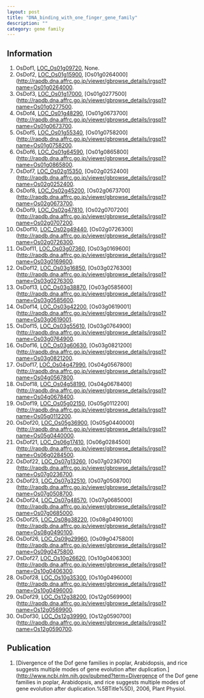 ```yaml
---
layout: post
title: "DNA_binding_with_one_finger_gene_family"
description: ""
category: gene family
---
```


## Information
1. OsDof1, [LOC_Os01g09720](http://rice.plantbiology.msu.edu/cgi-bin/ORF_infopage.cgi?orf=LOC_Os01g09720), None.
2. OsDof2, [LOC_Os01g15900](http://rice.plantbiology.msu.edu/cgi-bin/ORF_infopage.cgi?orf=LOC_Os01g15900), [Os01g0264000](http://rapdb.dna.affrc.go.jp/viewer/gbrowse_details/irgsp1?name=Os01g0264000.
3. OsDof3, [LOC_Os01g17000](http://rice.plantbiology.msu.edu/cgi-bin/ORF_infopage.cgi?orf=LOC_Os01g17000), [Os01g0277500](http://rapdb.dna.affrc.go.jp/viewer/gbrowse_details/irgsp1?name=Os01g0277500.
4. OsDof4, [LOC_Os01g48290](http://rice.plantbiology.msu.edu/cgi-bin/ORF_infopage.cgi?orf=LOC_Os01g48290), [Os01g0673700](http://rapdb.dna.affrc.go.jp/viewer/gbrowse_details/irgsp1?name=Os01g0673700.
5. OsDof5, [LOC_Os01g55340](http://rice.plantbiology.msu.edu/cgi-bin/ORF_infopage.cgi?orf=LOC_Os01g55340), [Os01g0758200](http://rapdb.dna.affrc.go.jp/viewer/gbrowse_details/irgsp1?name=Os01g0758200.
6. OsDof6, [LOC_Os01g64590](http://rice.plantbiology.msu.edu/cgi-bin/ORF_infopage.cgi?orf=LOC_Os01g64590), [Os01g0865800](http://rapdb.dna.affrc.go.jp/viewer/gbrowse_details/irgsp1?name=Os01g0865800.
7. OsDof7, [LOC_Os02g15350](http://rice.plantbiology.msu.edu/cgi-bin/ORF_infopage.cgi?orf=LOC_Os02g15350), [Os02g0252400](http://rapdb.dna.affrc.go.jp/viewer/gbrowse_details/irgsp1?name=Os02g0252400.
8. OsDof8, [LOC_Os02g45200](http://rice.plantbiology.msu.edu/cgi-bin/ORF_infopage.cgi?orf=LOC_Os02g45200), [Os02g0673700](http://rapdb.dna.affrc.go.jp/viewer/gbrowse_details/irgsp1?name=Os02g0673700.
9. OsDof9, [LOC_Os02g47810](http://rice.plantbiology.msu.edu/cgi-bin/ORF_infopage.cgi?orf=LOC_Os02g47810), [Os02g0707200](http://rapdb.dna.affrc.go.jp/viewer/gbrowse_details/irgsp1?name=Os02g0707200.
10. OsDof10, [LOC_Os02g49440](http://rice.plantbiology.msu.edu/cgi-bin/ORF_infopage.cgi?orf=LOC_Os02g49440), [Os02g0726300](http://rapdb.dna.affrc.go.jp/viewer/gbrowse_details/irgsp1?name=Os02g0726300.
11. OsDof11, [LOC_Os03g07360](http://rice.plantbiology.msu.edu/cgi-bin/ORF_infopage.cgi?orf=LOC_Os03g07360), [Os03g0169600](http://rapdb.dna.affrc.go.jp/viewer/gbrowse_details/irgsp1?name=Os03g0169600.
12. OsDof12, [LOC_Os03g16850](http://rice.plantbiology.msu.edu/cgi-bin/ORF_infopage.cgi?orf=LOC_Os03g16850), [Os03g0276300](http://rapdb.dna.affrc.go.jp/viewer/gbrowse_details/irgsp1?name=Os03g0276300.
13. OsDof13, [LOC_Os03g38870](http://rice.plantbiology.msu.edu/cgi-bin/ORF_infopage.cgi?orf=LOC_Os03g38870), [Os03g0585600](http://rapdb.dna.affrc.go.jp/viewer/gbrowse_details/irgsp1?name=Os03g0585600.
14. OsDof14, [LOC_Os03g42200](http://rice.plantbiology.msu.edu/cgi-bin/ORF_infopage.cgi?orf=LOC_Os03g42200), [Os03g0619001](http://rapdb.dna.affrc.go.jp/viewer/gbrowse_details/irgsp1?name=Os03g0619001.
15. OsDof15, [LOC_Os03g55610](http://rice.plantbiology.msu.edu/cgi-bin/ORF_infopage.cgi?orf=LOC_Os03g55610), [Os03g0764900](http://rapdb.dna.affrc.go.jp/viewer/gbrowse_details/irgsp1?name=Os03g0764900.
16. OsDof16, [LOC_Os03g60630](http://rice.plantbiology.msu.edu/cgi-bin/ORF_infopage.cgi?orf=LOC_Os03g60630), [Os03g0821200](http://rapdb.dna.affrc.go.jp/viewer/gbrowse_details/irgsp1?name=Os03g0821200.
17. OsDof17, [LOC_Os04g47990](http://rice.plantbiology.msu.edu/cgi-bin/ORF_infopage.cgi?orf=LOC_Os04g47990), [Os04g0567800](http://rapdb.dna.affrc.go.jp/viewer/gbrowse_details/irgsp1?name=Os04g0567800.
18. OsDof18, [LOC_Os04g58190](http://rice.plantbiology.msu.edu/cgi-bin/ORF_infopage.cgi?orf=LOC_Os04g58190), [Os04g0678400](http://rapdb.dna.affrc.go.jp/viewer/gbrowse_details/irgsp1?name=Os04g0678400.
19. OsDof19, [LOC_Os05g02150](http://rice.plantbiology.msu.edu/cgi-bin/ORF_infopage.cgi?orf=LOC_Os05g02150), [Os05g0112200](http://rapdb.dna.affrc.go.jp/viewer/gbrowse_details/irgsp1?name=Os05g0112200.
20. OsDof20, [LOC_Os05g36900](http://rice.plantbiology.msu.edu/cgi-bin/ORF_infopage.cgi?orf=LOC_Os05g36900), [Os05g0440000](http://rapdb.dna.affrc.go.jp/viewer/gbrowse_details/irgsp1?name=Os05g0440000.
21. OsDof21, [LOC_Os06g17410](http://rice.plantbiology.msu.edu/cgi-bin/ORF_infopage.cgi?orf=LOC_Os06g17410), [Os06g0284500](http://rapdb.dna.affrc.go.jp/viewer/gbrowse_details/irgsp1?name=Os06g0284500.
22. OsDof22, [LOC_Os07g13260](http://rice.plantbiology.msu.edu/cgi-bin/ORF_infopage.cgi?orf=LOC_Os07g13260), [Os07g0236700](http://rapdb.dna.affrc.go.jp/viewer/gbrowse_details/irgsp1?name=Os07g0236700.
23. OsDof23, [LOC_Os07g32510](http://rice.plantbiology.msu.edu/cgi-bin/ORF_infopage.cgi?orf=LOC_Os07g32510), [Os07g0508700](http://rapdb.dna.affrc.go.jp/viewer/gbrowse_details/irgsp1?name=Os07g0508700.
24. OsDof24, [LOC_Os07g48570](http://rice.plantbiology.msu.edu/cgi-bin/ORF_infopage.cgi?orf=LOC_Os07g48570), [Os07g0685000](http://rapdb.dna.affrc.go.jp/viewer/gbrowse_details/irgsp1?name=Os07g0685000.
25. OsDof25, [LOC_Os08g38220](http://rice.plantbiology.msu.edu/cgi-bin/ORF_infopage.cgi?orf=LOC_Os08g38220), [Os08g0490100](http://rapdb.dna.affrc.go.jp/viewer/gbrowse_details/irgsp1?name=Os08g0490100.
26. OsDof26, [LOC_Os09g29960](http://rice.plantbiology.msu.edu/cgi-bin/ORF_infopage.cgi?orf=LOC_Os09g29960), [Os09g0475800](http://rapdb.dna.affrc.go.jp/viewer/gbrowse_details/irgsp1?name=Os09g0475800.
27. OsDof27, [LOC_Os10g26620](http://rice.plantbiology.msu.edu/cgi-bin/ORF_infopage.cgi?orf=LOC_Os10g26620), [Os10g0406300](http://rapdb.dna.affrc.go.jp/viewer/gbrowse_details/irgsp1?name=Os10g0406300.
28. OsDof28, [LOC_Os10g35300](http://rice.plantbiology.msu.edu/cgi-bin/ORF_infopage.cgi?orf=LOC_Os10g35300), [Os10g0496000](http://rapdb.dna.affrc.go.jp/viewer/gbrowse_details/irgsp1?name=Os10g0496000.
29. OsDof29, [LOC_Os12g38200](http://rice.plantbiology.msu.edu/cgi-bin/ORF_infopage.cgi?orf=LOC_Os12g38200), [Os12g0569900](http://rapdb.dna.affrc.go.jp/viewer/gbrowse_details/irgsp1?name=Os12g0569900.
30. OsDof30, [LOC_Os12g39990](http://rice.plantbiology.msu.edu/cgi-bin/ORF_infopage.cgi?orf=LOC_Os12g39990), [Os12g0590700](http://rapdb.dna.affrc.go.jp/viewer/gbrowse_details/irgsp1?name=Os12g0590700.

## Publication
1. [Divergence of the Dof gene families in poplar, Arabidopsis, and rice suggests multiple modes of gene evolution after duplication.](http://www.ncbi.nlm.nih.gov/pubmed?term=Divergence of the Dof gene families in poplar, Arabidopsis, and rice suggests multiple modes of gene evolution after duplication.%5BTitle%5D), 2006, Plant Physiol.


